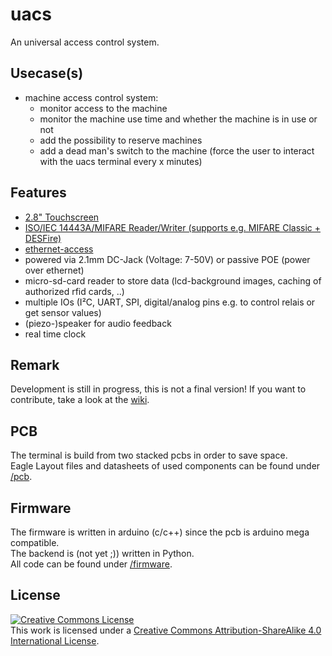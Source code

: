uacs
====

An universal access control system.

Usecase(s)
----------

* machine access control system:
  * monitor access to the machine
  * monitor the machine use time and whether the machine is in use or not
  * add the possibility to reserve machines
  * add a dead man's switch to the machine (force the user to interact with the uacs terminal every x minutes)

Features
--------

* [2.8" Touchscreen](../v2.0/pcb/datasheets/ILI9341.pdf)
* [ISO/IEC 14443A/MIFARE Reader/Writer (supports e.g. MIFARE Classic + DESFire)](../v2.0/pcb/datasheets/PN532-short.pdf)
* [ethernet-access](../v2.0/pcb/datasheets/W5100.pdf)
* powered via 2.1mm DC-Jack (Voltage: 7-50V) or passive POE (power over ethernet)
* micro-sd-card reader to store data (lcd-background images, caching of authorized rfid cards, ..)
* multiple IOs (I²C, UART, SPI, digital/analog pins e.g. to control relais or get sensor values)
* (piezo-)speaker for audio feedback
* real time clock

Remark
------

Development is still in progress, this is not a final version!
If you want to contribute, take a look at the [wiki](./.wiki/Contribution).

PCB
---

The terminal is build from two stacked pcbs in order to save space.<br />
Eagle Layout files and datasheets of used components can be found under [/pcb](../v2.0/pcb).

Firmware
--------

The firmware is written in arduino (c/c++) since the pcb is arduino mega compatible.<br />
The backend is (not yet ;)) written in Python.<br />
All code can be found under [/firmware](../v2.0/firmware).

License
-------

<a rel="license" href="http://creativecommons.org/licenses/by-sa/4.0/"><img alt="Creative Commons License" style="border-width:0" src="https://i.creativecommons.org/l/by-sa/4.0/88x31.png" /></a><br />This work is licensed under a <a rel="license" href="http://creativecommons.org/licenses/by-sa/4.0/">Creative Commons Attribution-ShareAlike 4.0 International License</a>.
